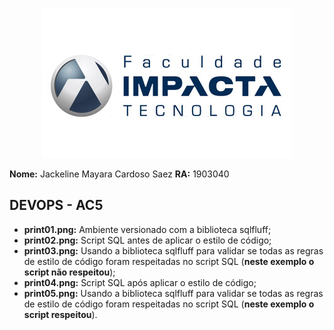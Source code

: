 <p align="center">
  <img src="https://raw.githubusercontent.com/jackelinesaez/devops_ac04/main/prints/logo_impacta.jpg">
</p>

**Nome:** Jackeline Mayara Cardoso Saez  **RA:** 1903040  

## DEVOPS - AC5

- **print01.png:** Ambiente versionado com a biblioteca sqlfluff;  
- **print02.png:** Script SQL antes de aplicar o estilo de código; 
- **print03.png:** Usando a biblioteca sqlfluff para validar se todas as regras de estilo de código foram respeitadas no script SQL (**neste exemplo o script não respeitou**);  
- **print04.png:** Script SQL após aplicar o estilo de código;  
- **print05.png:** Usando a biblioteca sqlfluff para validar se todas as regras de estilo de código foram respeitadas no script SQL (**neste exemplo o script respeitou**).  
